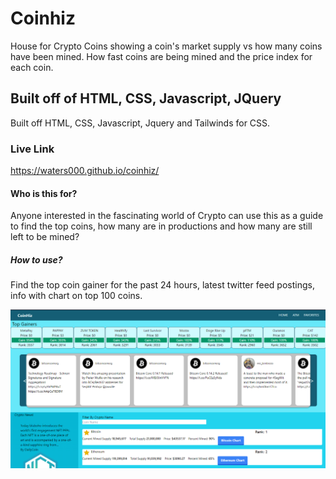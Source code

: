 # Coinhiz
House for Crypto Coins showing a coin's market supply vs how many coins have been mined.  How fast coins are being mined and the price index for each coin.

## Built off of HTML, CSS, Javascript, JQuery
Built off HTML, CSS, Javascript, Jquery and Tailwinds for CSS.

### Live Link
https://waters000.github.io/coinhiz/

#### Who is this for?
Anyone interested in the fascinating world of Crypto can use this as a guide to find the top coins, how many are in productions and how many are still left to be mined?

##### How to use?
Find the top coin gainer for the past 24 hours, latest twitter feed postings, info with chart on top 100 coins.  

![App screenshot](./assets/img/app-screenshot.png)
